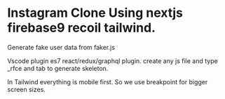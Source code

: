 # Instagram Clone Using nextjs firebase9 recoil tailwind.


Generate fake user data from faker.js

Vscode plugin es7 react/redux/graphql plugin.
create any js file and type _rfce and tab to generate skeleton.

In Tailwind everything is mobile first.
So we use breakpoint for bigger screen sizes.
